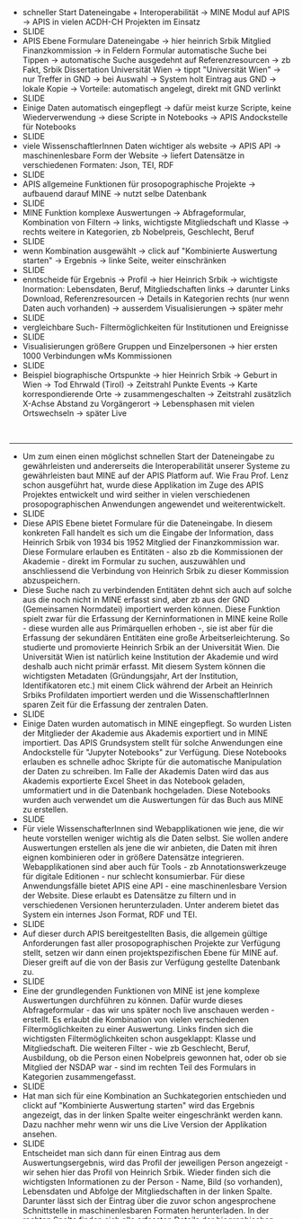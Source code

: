 <span class="fragment step-fade-in-then-out"></span>
<span class="fragment step-fade-in-then-out"></span>
<span class="fragment step-fade-in-then-out"></span>
<span class="fragment step-fade-in-then-out"></span>
<span class="fragment step-fade-in-then-out"></span>
<span class="fragment step-fade-in-then-out"></span>
<span class="fragment step-fade-in-then-out"></span>
<span class="fragment step-fade-in-then-out"></span>
<span class="fragment step-fade-in-then-out"></span>
<span class="fragment step-fade-in-then-out"></span>

<div data-animate data-src="images/mine_system_layers.drawio.svg" style="padding-bottom: 350%">
<!--
{ "setup": [
{ "element": "[id*='cell-']", "modifier": "opacity", "parameters": [ 0 ] },
{ "element": "#cell-5, #cell-3, #cell-4", "modifier": "opacity", "parameters": [ 1 ] }
],
"animation": [
[],
[{ "element": "#cell-13, #cell-12, #cell-18", "duration": 50, "modifier": "opacity", "parameters": [ 1 ] }, { "element": "#cell-13 > path, #cell-12 > path", "duration": 50, "modifier": "attr", "parameters": [ {"stroke": "#343aeb", "stroke-width": 2} ] }],
[{ "element": "#cell-20, #cell-14, #cell-15", "duration": 50, "modifier": "opacity", "parameters": [ 1 ] }, { "element": "#cell-18", "duration": 50, "modifier": "opacity", "parameters": [ 0.3 ] }, { "element": "#cell-14 > path, #cell-15 > path", "duration": 50, "modifier": "attr", "parameters": [ {"stroke": "#343aeb", "stroke-width": 2} ] }, { "element": "#cell-13 > path, #cell-12 > path", "duration": 50, "modifier": "attr", "parameters": [ {"stroke": "#000000", "stroke-width": 1} ] }],
[{ "element": "#cell-7, #cell-6, #cell-19", "duration": 50, "modifier": "opacity", "parameters": [ 1 ] }, { "element": "#cell-20", "duration": 50, "modifier": "opacity", "parameters": [ 0.3 ] }, { "element": "#cell-7 > path, #cell-6 > path", "duration": 50, "modifier": "attr", "parameters": [ {"stroke": "#343aeb", "stroke-width": 2} ] }, { "element": "#cell-14 > path, #cell-15 > path", "duration": 50, "modifier": "attr", "parameters": [ {"stroke": "#000000", "stroke-width": 1} ] }],
[{ "element": "#cell-22, #cell-24, #cell-23", "duration": 50, "modifier": "opacity", "parameters": [ 1 ] }, { "element": "#cell-19", "duration": 50, "modifier": "opacity", "parameters": [ 0.3 ] }, { "element": "#cell-7 > path, #cell-6 > path", "duration": 50, "modifier": "attr", "parameters": [ {"stroke": "#000000", "stroke-width": 1} ] }],
[{ "element": "#cell-27, #cell-25", "duration": 50, "modifier": "opacity", "parameters": [ 1 ] }, { "element": "#cell-25 > path", "duration": 50, "modifier": "attr", "parameters": [ {"stroke": "#343aeb", "stroke-width": 2} ] }],
[{ "element": "#cell-29", "duration": 50, "modifier": "opacity", "parameters": [ 1 ] }, { "element": "#cell-27", "duration": 50, "modifier": "opacity", "parameters": [ 0.3 ] }],
[{ "element": "#cell-35, #cell-33", "duration": 50, "modifier": "opacity", "parameters": [ 1 ] }, { "element": "#cell-29", "duration": 50, "modifier": "opacity", "parameters": [ 0.3 ] }, { "element": "#cell-33 > path", "duration": 50, "modifier": "attr", "parameters": [ {"stroke": "#343aeb", "stroke-width": 2} ] }, { "element": "#cell-25 > path", "duration": 50, "modifier": "attr", "parameters": [ {"stroke": "#000000", "stroke-width": 1} ] }],
[{ "element": "#cell-38", "duration": 50, "modifier": "opacity", "parameters": [ 1 ] }, { "element": "#cell-35", "duration": 50, "modifier": "opacity", "parameters": [ 0.3 ] }],
[{ "element": "#cell-44, #cell-40", "duration": 50, "modifier": "opacity", "parameters": [ 1 ] }, { "element": "#cell-38", "duration": 50, "modifier": "opacity", "parameters": [ 0.3 ] }, { "element": "#cell-40 > path", "duration": 50, "modifier": "attr", "parameters": [ {"stroke": "#343aeb", "stroke-width": 2} ] }, { "element": "#cell-33 > path", "duration": 50, "modifier": "attr", "parameters": [ {"stroke": "#000000", "stroke-width": 1}]}],
[{ "element": "#cell-45", "duration": 50, "modifier": "opacity", "parameters": [ 1 ] }, { "element": "#cell-44", "duration": 50, "modifier": "opacity", "parameters": [ 0.3 ] }]
]
}
-->
</div>
<!--
<button onclick="RevealAnimate.play();this.blur();return false;">Play</button>
<button onclick="RevealAnimate.pause();this.blur();return false;">Pause</button>
<button onclick="RevealAnimate.seek(500);this.blur();return false;">Seek 500</button>
-->


<aside class="notes">
    <ul>
        <li>schneller Start Dateneingabe + Interoperabilität -> MINE Modul auf APIS -> APIS in vielen ACDH-CH Projekten im Einsatz</li>
        <li>SLIDE</li>
        <li>APIS Ebene Formulare Dateneingabe -> hier heinrich Srbik Mitglied Finanzkommission -> in Feldern Formular automatische Suche bei Tippen -> automatische Suche ausgedehnt auf Referenzresourcen -> zb Fakt, Srbik Dissertation Universität Wien -> tippt "Universität Wien" -> nur Treffer in GND -> bei Auswahl -> System holt Eintrag aus GND -> lokale Kopie -> Vorteile: automatisch angelegt, direkt mit GND verlinkt</li>
        <li>SLIDE</li>
        <li>Einige Daten automatisch eingepflegt -> dafür meist kurze Scripte, keine Wiederverwendung -> diese Scripte in Notebooks -> APIS Andockstelle für Notebooks</li>
        <li>SLIDE</li>
        <li>viele WissenschaftlerInnen Daten wichtiger als website -> APIS API -> maschinenlesbare Form der Website -> liefert Datensätze in verschiedenen Formaten: Json, TEI, RDF</li>
        <li>SLIDE</li>
        <li>APIS allgemeine Funktionen für prosopographische Projekte -> aufbauend darauf MINE -> nutzt selbe Datenbank</li>
        <li>SLIDE</li>
        <li>MINE Funktion komplexe Auswertungen -> Abfrageformular, Kombination von Filtern -> links, wichtigste Mitgliedschaft und Klasse -> rechts weitere in Kategorien, zb Nobelpreis, Geschlecht, Beruf</li>
        <li>SLIDE</li>
        <li>wenn Kombination ausgewählt -> click auf "Kombinierte Auswertung starten" -> Ergebnis -> linke Seite, weiter einschränken</li>
        <li>SLIDE</li>
        <li>enntscheide für Ergebnis -> Profil -> hier Heinrich Srbik -> wichtigste Inormation: Lebensdaten, Beruf, Mitgliedschaften links -> darunter Links Download, Referenzresourcen -> Details in Kategorien rechts (nur wenn Daten auch vorhanden) -> ausserdem Visualisierungen -> später mehr</li>
        <li>SLIDE</li>
        <li>vergleichbare Such- Filtermöglichkeiten für Institutionen und Ereignisse</li>
        <li>SLIDE</li>
        <li>Visualisierungen größere Gruppen und Einzelpersonen -> hier ersten 1000 Verbindungen wMs Kommissionen</li>
        <li>SLIDE</li>
        <li>Beispiel biographische Ortspunkte -> hier Heinrich Srbik -> Geburt in Wien -> Tod Ehrwald (Tirol) -> Zeitstrahl Punkte Events -> Karte korrespondierende Orte -> zusammengeschalten -> Zeitstrahl zusätzlich X-Achse Abstand zu Vorgängerort -> Lebensphasen mit vielen Ortswechseln -> später Live</li>
    </ul>
    <br/>
    <hr/>
    <ul>
    <li>Um zum einen einen möglichst schnellen Start der Dateneingabe zu gewährleisten und andererseits die Interoperabilität unserer Systeme zu gewährleisten baut MINE auf der APIS Platform auf. Wie Frau Prof. Lenz schon ausgeführt hat, wurde diese Applikation im Zuge des APIS Projektes entwickelt und wird seither in vielen verschiedenen prosopographischen Anwendungen angewendet und weiterentwickelt.</li>
    <li>SLIDE</>
    <li>Diese APIS Ebene bietet Formulare für die Dateneingabe. In diesem konkreten Fall handelt es sich um die Eingabe der Information, dass Heinrich Srbik von 1934 bis 1952 Mitglied der Finanzkommission war. Diese Formulare erlauben es Entitäten - also zb die Kommissionen der Akademie - direkt im Formular zu suchen, auszuwählen und anschliessend die Verbindung von Heinrich Srbik zu dieser Kommission abzuspeichern.</li>
    <li>Diese Suche nach zu verbindenden Entitäten dehnt sich auch auf solche aus die noch nicht in MINE erfasst sind, aber zb aus der GND (Gemeinsamen Normdatei) importiert werden können. Diese Funktion spielt zwar für die Erfassung der Kerninformationen in MINE keine Rolle - diese wurden alle aus Primärquellen erhoben -, sie ist aber für die Erfassung der sekundären Entitäten eine große Arbeitserleichterung. So studierte und promovierte Heinrich Srbik an der Universität Wien. Die Universität Wien ist natürlich keine Institution der Akademie und wird deshalb auch nicht primär erfasst. Mit diesem System können die wichtigsten Metadaten (Gründungsjahr, Art der Institution, Identifikatoren etc.) mit einem Click während der Arbeit an Heinrich Srbiks Profildaten importiert werden und die WissenschaftlerInnen sparen Zeit für die Erfassung der zentralen Daten.</li>
    <li>SLIDE</li>
    <li>Einige Daten wurden automatisch in MINE eingepflegt. So wurden Listen der Mitglieder der Akademie aus Akademis exportiert und in MINE importiert. Das APIS Grundsystem stellt für solche Anwendungen eine Andockstelle für "Jupyter Notebooks" zur Verfügung. Diese Notebooks erlauben es schnelle adhoc Skripte für die automatische Manipulation der Daten zu schreiben. Im Falle der Akademis Daten wird das aus Akademis exportierte Excel Sheet in das Notebook geladen, umformatiert und in die Datenbank hochgeladen. Diese Notebooks wurden auch verwendet um die Auswertungen für das Buch aus MINE zu erstellen.</li>
    <li>SLIDE</li>
    <li>Für viele WissenschafterInnen sind Webapplikationen wie jene, die wir heute vorstellen weniger wichtig als die Daten selbst. Sie wollen andere Auswertungen erstellen als jene die wir anbieten, die Daten mit ihren eignen kombinieren oder in größere Datensätze integrieren. Webapplikationen sind aber auch für Tools - zb Annotationswerkzeuge für digitale Editionen - nur schlecht konsumierbar. Für diese Anwendungsfälle bietet APIS eine API - eine maschinenlesbare Version der Website. Diese erlaubt es Datensätze zu filtern und in verschiedenen Versionen herunterzuladen. Unter anderem bietet das System ein internes Json Format, RDF und TEI.</li>
    <li>SLIDE</li>
    <li>Auf dieser durch APIS bereitgestellten Basis, die allgemein gültige Anforderungen fast aller prosopographischen Projekte zur Verfügung stellt, setzen wir dann einen projektspezifischen Ebene für MINE auf. Dieser greift auf die von der Basis zur Verfügung gestellte Datenbank zu.</li>
    <li>SLIDE</li>
    <li>Eine der grundlegenden Funktionen von MINE ist jene komplexe Auswertungen durchführen zu können. Dafür wurde dieses Abfrageformular - das wir uns später noch live anschauen werden - erstellt. Es erlaubt die Kombination von vielen verschiedenen Filtermöglichkeiten zu einer Auswertung. Links finden sich die wichtigsten Filtermöglichkeiten schon ausgeklappt: Klasse und Mitgliedschaft. Die weiteren Filter - wie zb Geschlecht, Beruf, Ausbildung, ob die Person einen Nobelpreis gewonnen hat, oder ob sie Mitglied der NSDAP war - sind im rechten Teil des Formulars in Kategorien zusammengefasst.</li>
    <li>SLIDE</li>
    <li>Hat man sich für eine Kombination an Suchkategorien entschieden und clickt auf "Kombinierte Auswertung starten" wird das Ergebnis angezeigt, das in der linken Spalte weiter eingeschränkt werden kann. Dazu nachher mehr wenn wir uns die Live Version der Applikation ansehen.</li>
    <li>SLIDE</li>
    Entscheidet man sich dann für einen Eintrag aus dem Auswertungsergebnis, wird das Profil der jeweiligen Person angezeigt - wir sehen hier das Profil von Heinrich Srbik. Wieder finden sich die wichtigsten Informationen zu der Person - Name, Bild (so vorhanden), Lebensdaten und Abfolge der Mitgliedschaften in der linken Spalte. Darunter lässt sich der Eintrag über die zuvor schon angesprochene Schnittstelle in maschinenlesbaren Formaten herunterladen. In der rechten Spalte finden sich alle erfassten Details der biographischen Informationen des Mitgliedes. Jedes Profil beinhaltet außerdem ein sogenanntes „Egonetzwerk“ - das die Verbindungen der Person zu den Kommissionen der Akademie zeigt - und eine Visualisierung - die die Orte in der Biographie der Person im Verlauf ihres Lebens zeigt.</li>
    <li>SLIDE</li>
    <li>Vergleichbare Such- und Filtermöglichkeiten bzw. Ansichten gibt es auch für die Institutionen der Akademie</li>
    <li>SLIDE</li>
    <li>MINE bietet ausserdem - wie zuvor schon angesprochen - Visualisierungen sowohl größerer Gruppen von Mitgliedern, als auch einzelner Personen. Hier abgebildet sieht man die ersten 1000 Verbindungen der wirklichen Mitglieder zu den Kommissionen der Akademie.</li>
    <li>SLIDE</li>
    Als Beispiel für die biographischen Ortspunkte sehen wir hier den im Profil untergebrachten Lebensweg von Heinrich Srbik von seiner Geburt in Wien zu seinem Tod in Ehrwald (Tirol). Der Zeitstrahl auf der rechten Seite stellt die Abfolge der Ereignisse dar die mit den Punkten auf der Karte verknüpft sind. Bewegt man die Maus über einen der Punkte wird auch der korrespondierende Punkt auf der Karte hervorgehoben. Zusätzlich wird auf der X-Achse des Zeitstrahls die Distanz des Ortes zum Vorgängerort dargestellt. Dadurch ist es auf einen Blick möglich Zeiträume einer Biographie mit häufigen Ortswechseln zu erkennen.</li>
    </ul>
</aside>



